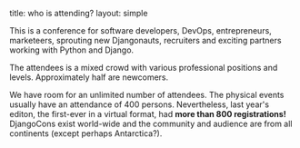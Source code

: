 title: who is attending?
layout: simple

This is a conference for software developers, DevOps, entrepreneurs, marketeers, sprouting new Djangonauts, recruiters and exciting partners working with Python and Django.

The attendees is a mixed crowd with various professional positions and levels. Approximately half are newcomers.

We have room for an unlimited number of attendees. The physical events usually have an attendance of 400 persons. Nevertheless, last year's editon, the first-ever in a virtual format, had **more than 800 registrations!** DjangoCons exist world-wide and the community and audience are from all continents (except perhaps Antarctica?).
